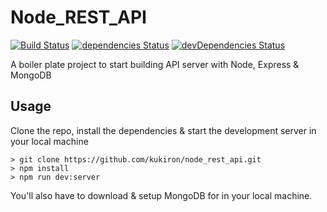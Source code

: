 # Node_REST_API

[![Build Status](https://travis-ci.org/kukiron/node_rest_api.svg?branch=master)](https://travis-ci.org/kukiron/node_rest_api) [![dependencies Status](https://david-dm.org/kukiron/rest_api_boilerplate/status.svg)](https://david-dm.org/kukiron/node_rest_api) [![devDependencies Status](https://david-dm.org/kukiron/rest_api_boilerplate/dev-status.svg)](https://david-dm.org/kukiron/node_rest_api?type=dev)

A boiler plate project to start building API server with Node, Express & MongoDB

## Usage

Clone the repo, install the dependencies & start the development server in your local machine

```shell
> git clone https://github.com/kukiron/node_rest_api.git
> npm install
> npm run dev:server
```

You'll also have to download & setup MongoDB for in your local machine.
